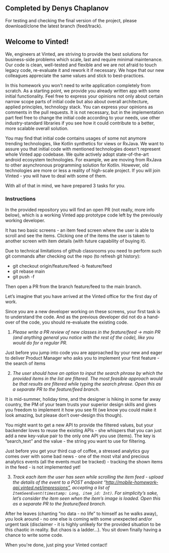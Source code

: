 ## Completed by Denys Chaplanov 
For testing and checking the final version of the project, please download/clone the latest branch (feed/track).

## Welcome to Vinted!

We, engineers at Vinted, are striving to provide the best solutions for business-side problems which scale, last and require minimal maintenance. Our code is clean, well-tested and flexible and we are not afraid to touch legacy code, re-evaluate it and rework it if necessary. We hope that our new colleagues appreciate the same values and stick to best-practices.

In this homework you won't need to write application completely from scratch. As a starting point, we provide you already written app with some initial functionality. Feel free to express your opinions not only about certain narrow scope parts of initial code but also about overall architecture, applied principles, technology stack. You can express your opinions as comments in the pull requests. It is not necessary, but in the implementation part feel free to change the initial code according to your needs, use other industry-standard libraries if you see how it could contribute to a better, more scalable overall solution.

You may find that initial code contains usages of some not anymore trending technologies, like Kotlin synthetics for views or RxJava. We want to assure you that initial code with mentioned technologies doesn't represent whole Vinted app codebase. We quite actively adopt state-of-the-art android ecosystem technologies. For example, we are moving from RxJava to other asynchronous programming solution for Kotlin. However, old technologies are more or less a reality of high-scale project. If you will join Vinted - you will have to deal with some of them.

With all of that in mind, we have prepared 3 tasks for you.

### Instructions

In the provided repository you will find an open PR (not really, more info below), which is a working Vinted app prototype code left by the previously working developer.

It has two basic screens - an item feed screen where the user is able to scroll and see the items. Clicking one of the items the user is taken to another screen with item details (with future capability of buying it).

Due to technical limitations of github classrooms you need to perform such git commands after checking out the repo (to refresh git history):
* git checkout origin/feature/feed -b feature/feed
* git rebase main
* git push -f

Then open a PR from the branch feature/feed to the main branch.

Let’s imagine that you have arrived at the Vinted office for the first day of work.

Since you are a new developer working on these screens, your first task is to understand the code. And as the previous developer did not do a hand-over of the code, you should re-evaluate the existing code.

1. *Please write a PR review of new classes in the feature/feed -> main PR (and anything general you notice with the rest of the code), like you would do for a regular PR.*

Just before you jump into code you are approached by your new and eager to deliver Product Manager who asks you to implement your first feature - the search of items

2. *The user should have an option to input the search phrase by which the provided items in the list are filtered. The most feasible approach would be that results are filtered while typing the search phrase. Open this as a separate PR to the feature/feed branch.*

It is mid-summer, holiday time, and the designer is hiking in some far away country, the PM of your team trusts your superior design skills and gives you freedom to implement it how you see fit (we know you could make it look amazing, but please don’t over-design this though).

You might want to get a new API to provide the filtered values, but your backender loves to reuse the existing APIs - she whispers that you can just add a new key-value pair to the only one API you use (items). The key is ”search_text” and the value - the string you want to use for filtering.
 
Just before you get your third cup of coffee, a stressed analytics guy comes over with some bad news - one of the most vital and precious analytics events (all the events must be tracked) - tracking the shown items in the feed - is not implemented yet!

3. *Track each item the user has seen while scrolling the item feed - upload the details of the event to a POST endpoint “http://mobile-homework-api.vinted.net/impressions”, accepting a list of `ItemSeenEvent(timestamp: Long, item_id: Int)`. For simplicity’s sake, let’s consider the item seen when the item’s image is loaded. Open this as a separate PR to the feature/feed branch.*

After he leaves (chanting “no data - no life” to himself as he walks away), you look around - no one else is coming with some unexpected and/or urgent task (disclaimer - it is highly unlikely for the provided situation to be this chaotic in reality. But chaos is a ladder...). You sit down finally having a chance to write some code.

When you're done, just ping your Vinted contact!
